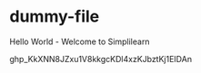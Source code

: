 # dummy-file

<?xml version="1.0"?>
<project name="Hello World Project" default="info">
<target name="info">
<echo> Hello World - Welcome to Simplilearn</echo>
</target>
</project>



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
